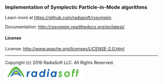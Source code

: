 ### Implementation of Symplectic Particle-in-Mode algorithms

Learn more at https://github.com/radiasoft/rssympim.

Documentation: http://rssympim.readthedocs.org/en/latest/

#### License

License: http://www.apache.org/licenses/LICENSE-2.0.html

***

Copyright (c) 2016 RadiaSoft LLC.  All Rights Reserved.
![RadiaSoft](https://github.com/radiasoft/images/blob/master/corporate/RadiaSoftLogoTransparent.png)
